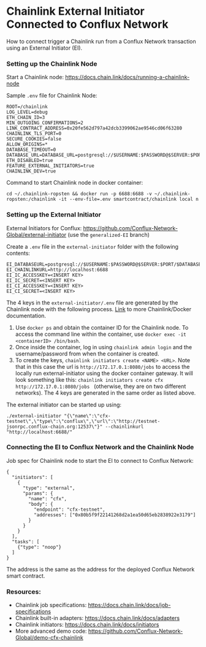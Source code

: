# Chainlink External Initiator Connected to Conflux Network
How to connect trigger a Chainlink run from a Conflux Network transaction using an External Initiator (EI).

### Setting up the Chainlink Node
Start a Chainlink node: https://docs.chain.link/docs/running-a-chainlink-node

Sample `.env` file for Chainlink Node:
```
ROOT=/chainlink
LOG_LEVEL=debug
ETH_CHAIN_ID=3
MIN_OUTGOING_CONFIRMATIONS=2
LINK_CONTRACT_ADDRESS=0x20fe562d797a42dcb3399062ae9546cd06f63280
CHAINLINK_TLS_PORT=0
SECURE_COOKIES=false
ALLOW_ORIGINS=*
DATABASE_TIMEOUT=0
DATABASE_URL=DATABASE_URL=postgresql://$USERNAME:$PASSWORD@$SERVER:$PORT/$DATABASE
ETH_DISABLED=true
FEATURE_EXTERNAL_INITIATORS=true
CHAINLINK_DEV=true
```

Command to start Chainlink node in docker container:
```
cd ~/.chainlink-ropsten && docker run -p 6688:6688 -v ~/.chainlink-ropsten:/chainlink -it --env-file=.env smartcontract/chainlink local n
```

### Setting up the External Initiator
External Initiators for Conflux: https://github.com/Conflux-Network-Global/external-initiator (use the `generalized-EI` branch)

Create a `.env` file in the `external-initiator` folder with the following contents:

```
EI_DATABASEURL=postgresql://$USERNAME:$PASSWORD@$SERVER:$PORT/$DATABASE
EI_CHAINLINKURL=http://localhost:6688
EI_IC_ACCESSKEY=<INSERT KEY>
EI_IC_SECRET=<INSERT KEY>
EI_CI_ACCESSKEY=<INSERT KEY>
EI_CI_SECRET=<INSERT KEY>
```

The 4 keys in the `external-initiator/.env` file are generated by the Chainlink node with the following process. [Link](https://docs.chain.link/docs/miscellaneous) to more Chainlink/Docker documentation.

1. Use `docker ps` and obtain the container ID for the Chainlink node. To access the command line within the container, use `docker exec -it <containerID> /bin/bash`.
1. Once inside the container, log in using `chainlink admin login` and the username/password from when the container is created.
1. To create the keys, `chainlink initiators create <NAME> <URL>`. Note that in this case the url is `http://172.17.0.1:8080/jobs` to access the locally run external-initiator using the docker container gateway. It will look something like this: `chainlink initiators create cfx http://172.17.0.1:8080/jobs
` (otherwise, they are on two different networks). The 4 keys are generated in the same order as listed above.

The external initiator can be started up using:

```
./external-initiator "{\"name\":\"cfx-testnet\",\"type\":\"conflux\",\"url\":\"http://testnet-jsonrpc.conflux-chain.org:12537\"}" --chainlinkurl "http://localhost:6688/"
```

### Connecting the EI to Conflux Network and the Chainlink Node
Job spec for Chainlink node to start the EI to connect to Conflux Network:
```
{
  "initiators": [
    {
      "type": "external",
      "params": {
        "name": "cfx",
        "body": {
          "endpoint": "cfx-testnet",
          "addresses": ["0x80b5f9f22141268d2a1ea50d65eb2838922e3179"]
        }
      }
    }
  ],
  "tasks": [
    {"type": "noop"}
  ]
}
```
The address is the same as the address for the deployed Conflux Network smart contract.


### Resources:
- Chainlink job specifications: https://docs.chain.link/docs/job-specifications
- Chainlink built-in adapters: https://docs.chain.link/docs/adapters
- Chainlink initiators: https://docs.chain.link/docs/initiators
- More advanced demo code: https://github.com/Conflux-Network-Global/demo-cfx-chainlink
